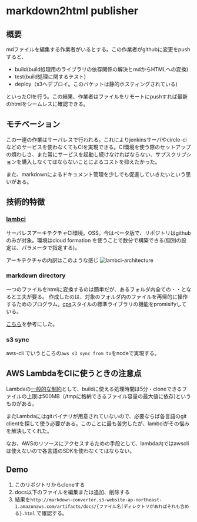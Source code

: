 # markdown2html publisher
## 概要
mdファイルを編集する作業者がいるとする。この作業者がgithubに変更をpushすると、

* build(build処理用のライブラリの依存関係の解決とmdからHTMLへの変換)
* test(build処理に関するテスト)
* deploy（s3へデプロイ。このバケットは静的ホスティングされている)

といったCIを行う。この結果、作業者はファイルをリモートにpushすれば最新のhtmlをシームレスに確認できる。

## モチベーション
この一連の作業はサーバレスで行われる。これによりjenkinsサーバやcircle-ciなどのサービスを使わなくてもCIを実現できる。CI環境を使う際のセットアップの煩わしさ、また常にサービスを起動し続けなければならない、サプスクリプションを購入しなくてはならないことによるコストを抑えたかった。

また、markdownによるドキュメント管理を少しでも促進していきたいという思いがある。

## 技術的特徴
### [lambci](https://github.com/lambci/lambci/blob/master/README.md)

サーバレスアーキテクチャCI環境。OSS。今はベータ版で、リポジトリはgithubのみが対象。環境はcloud formation を使うことで数分で構築できる(個別の設定は、パラメータで指定する)。

アーキテクチャの内訳はこのような感じ
![lambci-architecture](https://camo.githubusercontent.com/6c1a3528e4927b7a77417ae7565ad1b9d364d455/68747470733a2f2f6c616d6263692e73332e616d617a6f6e6177732e636f6d2f6173736574732f617263682e706e67)

### markdown directory
一つのファイルをhtmlに変換するのは簡単だが、あるフォルダ内全ての・・となると工夫が要る。
作成したのは、対象のフォルダ内のファイルを再帰的に操作するためのプログラム。[cps](http://www.h4.dion.ne.jp/~unkai/js/js12.html)スタイルの標準ライブラリの機能をpromisifyしている。

[こちら](https://www.npmjs.com/package/marked-directory)を参考にした。


### s3 sync
aws-cli でいうところの`aws s3 sync from to`をnodeで実現する。

## AWS LambdaをCIに使うときの注意点
Lambdaの[一般的な制約](https://docs.aws.amazon.com/ja_jp/lambda/latest/dg/limits.html)として、buildに使える処理時間は5分・cloneできるファイルの上限は500MB（/tmpに格納できるファイル容量の最大値に依存)というものがある。

またLambdaにはgitバイナリが用意されていないので、必要ならば各言語のgit clientを探して使う必要がある。このことに最も苦労したが、lambciがその悩みを解決してくれた。

なお、AWSのリソースにアクセスするための手段として、lambda内ではawscliは使えないので各言語のSDKを使わなくてはならない。

## Demo
1. このリポジトリからcloneする
1. docs以下のファイルを編集または追加、削除する
1. 結果を`http://markdown-converter.s3-website-ap-northeast-1.amazonaws.com/artifacts/docs/{ファイル名(ディレクトリがあればそれも含める}.html` で確認する。

